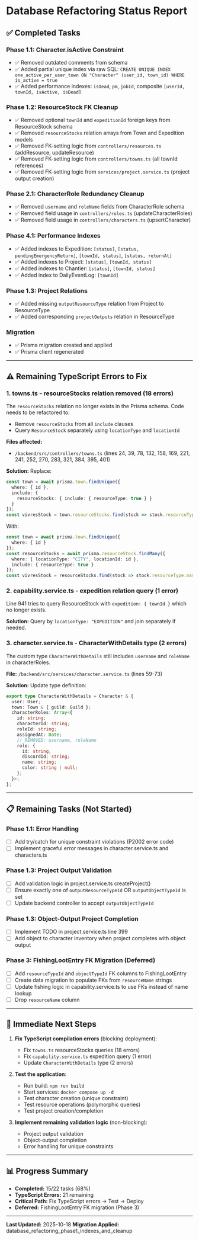 # Database Refactoring Status Report

## ✅ Completed Tasks

### Phase 1.1: Character.isActive Constraint
- ✅ Removed outdated comments from schema
- ✅ Added partial unique index via raw SQL: `CREATE UNIQUE INDEX one_active_per_user_town ON "Character" (user_id, town_id) WHERE is_active = true`
- ✅ Added performance indexes: `isDead`, `pm`, `jobId`, composite `[userId, townId, isActive, isDead]`

### Phase 1.2: ResourceStock FK Cleanup
- ✅ Removed optional `townId` and `expeditionId` foreign keys from ResourceStock schema
- ✅ Removed `resourceStocks` relation arrays from Town and Expedition models
- ✅ Removed FK-setting logic from `controllers/resources.ts` (addResource, updateResource)
- ✅ Removed FK-setting logic from `controllers/towns.ts` (all townId references)
- ✅ Removed FK-setting logic from `services/project.service.ts` (project output creation)

### Phase 2.1: CharacterRole Redundancy Cleanup
- ✅ Removed `username` and `roleName` fields from CharacterRole schema
- ✅ Removed field usage in `controllers/roles.ts` (updateCharacterRoles)
- ✅ Removed field usage in `controllers/characters.ts` (upsertCharacter)

### Phase 4.1: Performance Indexes
- ✅ Added indexes to Expedition: `[status]`, `[status, pendingEmergencyReturn]`, `[townId, status]`, `[status, returnAt]`
- ✅ Added indexes to Project: `[status]`, `[townId, status]`
- ✅ Added indexes to Chantier: `[status]`, `[townId, status]`
- ✅ Added index to DailyEventLog: `[townId]`

### Phase 1.3: Project Relations
- ✅ Added missing `outputResourceType` relation from Project to ResourceType
- ✅ Added corresponding `projectOutputs` relation in ResourceType

### Migration
- ✅ Prisma migration created and applied
- ✅ Prisma client regenerated

---

## ⚠️ Remaining TypeScript Errors to Fix

### 1. **towns.ts - resourceStocks relation removed (18 errors)**

The `resourceStocks` relation no longer exists in the Prisma schema. Code needs to be refactored to:
- Remove `resourceStocks` from all `include` clauses
- Query `ResourceStock` separately using `locationType` and `locationId`

**Files affected:**
- `/backend/src/controllers/towns.ts` (lines 24, 39, 78, 132, 158, 169, 221, 241, 252, 270, 283, 321, 384, 395, 401)

**Solution:** Replace:
```typescript
const town = await prisma.town.findUnique({
  where: { id },
  include: {
    resourceStocks: { include: { resourceType: true } }
  }
});
const vivresStock = town.resourceStocks.find(stock => stock.resourceType.name === "Vivres");
```

With:
```typescript
const town = await prisma.town.findUnique({
  where: { id }
});
const resourceStocks = await prisma.resourceStock.findMany({
  where: { locationType: "CITY", locationId: id },
  include: { resourceType: true }
});
const vivresStock = resourceStocks.find(stock => stock.resourceType.name === "Vivres");
```

### 2. **capability.service.ts - expedition relation query (1 error)**

Line 941 tries to query ResourceStock with `expedition: { townId }` which no longer exists.

**Solution:** Query by `locationType: "EXPEDITION"` and join separately if needed.

### 3. **character.service.ts - CharacterWithDetails type (2 errors)**

The custom type `CharacterWithDetails` still includes `username` and `roleName` in characterRoles.

**File:** `/backend/src/services/character.service.ts` (lines 59-73)

**Solution:** Update type definition:
```typescript
export type CharacterWithDetails = Character & {
  user: User;
  town: Town & { guild: Guild };
  characterRoles: Array<{
    id: string;
    characterId: string;
    roleId: string;
    assignedAt: Date;
    // REMOVED: username, roleName
    role: {
      id: string;
      discordId: string;
      name: string;
      color: string | null;
    };
  }>;
};
```

---

## 📋 Remaining Tasks (Not Started)

### Phase 1.1: Error Handling
- [ ] Add try/catch for unique constraint violations (P2002 error code)
- [ ] Implement graceful error messages in character.service.ts and characters.ts

### Phase 1.3: Project Output Validation
- [ ] Add validation logic in project.service.ts createProject()
- [ ] Ensure exactly one of `outputResourceTypeId` OR `outputObjectTypeId` is set
- [ ] Update backend controller to accept `outputObjectTypeId`

### Phase 1.3: Object-Output Project Completion
- [ ] Implement TODO in project.service.ts line 399
- [ ] Add object to character inventory when project completes with object output

### Phase 3: FishingLootEntry FK Migration (Deferred)
- [ ] Add `resourceTypeId` and `objectTypeId` FK columns to FishingLootEntry
- [ ] Create data migration to populate FKs from `resourceName` strings
- [ ] Update fishing logic in capability.service.ts to use FKs instead of name lookup
- [ ] Drop `resourceName` column

---

## 🚨 Immediate Next Steps

1. **Fix TypeScript compilation errors** (blocking deployment):
   - Fix `towns.ts` resourceStocks queries (18 errors)
   - Fix `capability.service.ts` expedition query (1 error)
   - Update `CharacterWithDetails` type (2 errors)

2. **Test the application**:
   - Run build: `npm run build`
   - Start services: `docker compose up -d`
   - Test character creation (unique constraint)
   - Test resource operations (polymorphic queries)
   - Test project creation/completion

3. **Implement remaining validation logic** (non-blocking):
   - Project output validation
   - Object-output completion
   - Error handling for unique constraints

---

## 📊 Progress Summary

- **Completed:** 15/22 tasks (68%)
- **TypeScript Errors:** 21 remaining
- **Critical Path:** Fix TypeScript errors → Test → Deploy
- **Deferred:** FishingLootEntry FK migration (Phase 3)

---

**Last Updated:** 2025-10-18
**Migration Applied:** database_refactoring_phase1_indexes_and_cleanup
